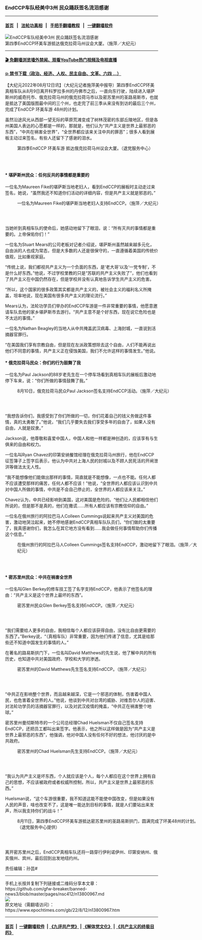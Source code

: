 ### EndCCP车队经美中3州 民众踊跃签名流泪感谢
------------------------

#### [首页](https://github.com/gfw-breaker/banned-news3/blob/master/README.md) &nbsp;&nbsp;|&nbsp;&nbsp; [法轮功真相](https://github.com/begood0513/basic/blob/master/README.md)  &nbsp;&nbsp;|&nbsp;&nbsp; [手把手翻墙教程](https://github.com/gfw-breaker/guides/wiki)  &nbsp;&nbsp;|&nbsp;&nbsp; [一键翻墙软件](https://github.com/gfw-breaker/nogfw/blob/master/README.md)  



<div><img alt="EndCCP车队经美中3州 民众踊跃签名流泪感谢" class="attachment-djy_600_400 size-djy_600_400 wp-post-image" src="https://i.epochtimes.com/assets/uploads/2022/08/id13801095-Screen-Shot-2022-08-12-at-7.28.39-AM-600x400.png"/>
<div class="caption">
 第四季EndCCP环美车游抵达俄克拉荷马州议会大厦。（施萍／大纪元）
</div></div><hr/>

#### [ 🎬  免翻墙浏览墙外禁闻、观看YouTube热门视频及电视直播](https://github.com/gfw-breaker/HelloWorld)

#### [ 💥  禁书下载（政治、经济、人权、民主自由、文革、六四 ...）](https://github.com/gfw-breaker/books/blob/master/README.md)

<div><p>
 【大纪元2022年08月12日讯】（大纪元记者施萍美中报导）第四季EndCCP环美真相车队从8月9日离开科罗拉多州的丹佛市之后，一直向东行驶，陆续进入堪萨斯州的威奇托市、俄克拉荷马州的俄克拉荷马市以及密苏里州的圣路易斯市，也就是抵达了美国版图最中间的三个州，也走完了前三季从来没有到访的最后三个州，完成了EndCCP
 <ok href="https://www.epochtimes.com/gb/tag/%E7%8E%AF%E7%BE%8E%E8%BD%A6%E6%B8%B8.html">
  环美车游
 </ok>
 48州的计划。
</p>
<p class="p1">
 虽然沿途风光从西部一望无际的草原荒滩变成了树林茂密的东部丘陵地区，但是各州美国人表达的心愿都是一样的，那就是，他们认为“共产主义是世界上最邪恶的东西”，“中共在祸害全世界”，“全世界都应该来关注中共的罪恶”；很多人看到展板主动过来签名，有些人还留下了感谢的泪水。
</p>
<figure aria-describedby="caption-attachment-13801095" class="wp-caption aligncenter" id="attachment_13801095" style="width: 600px">
 <ok href="https://i.epochtimes.com/assets/uploads/2022/08/id13801095-Screen-Shot-2022-08-12-at-7.28.39-AM.png" target="_blank">
  <img alt="" class="size-large wp-image-13801095" src="https://i.epochtimes.com/assets/uploads/2022/08/id13801095-Screen-Shot-2022-08-12-at-7.28.39-AM-600x413.png"/>
 </ok>
 <br/><figcaption class="wp-caption-text" id="caption-attachment-13801095">
  第四季EndCCP
  <ok href="https://www.epochtimes.com/gb/tag/%E7%8E%AF%E7%BE%8E%E8%BD%A6%E6%B8%B8.html">
   环美车游
  </ok>
  抵达俄克拉荷马州议会大厦。（退党服务中心）
 </figcaption><br/>
</figure><br/>
<h4 class="p1">
 * 堪萨斯州民众：任何反共的事情都是重要的
</h4>
<p class="p1">
 一位名为Maureen Fike的堪萨斯当地老妇人，看到EndCCP的展板时主动走过来签名，她说，“虽然我还不知道你们活动的详细内容，但是共产主义就是邪恶的。”
</p>
<figure aria-describedby="caption-attachment-13801104" class="wp-caption aligncenter" id="attachment_13801104" style="width: 600px">
 <ok href="https://i.epochtimes.com/assets/uploads/2022/08/id13801104-Screen-Shot-2022-08-12-at-7.58.39-AM.png" target="_blank">
  <img alt="" class="size-large wp-image-13801104" src="https://i.epochtimes.com/assets/uploads/2022/08/id13801104-Screen-Shot-2022-08-12-at-7.58.39-AM-600x446.png"/>
 </ok>
 <br/><figcaption class="wp-caption-text" id="caption-attachment-13801104">
  一位名为Maureen Fike的堪萨斯当地老妇人支持EndCCP。（施萍／大纪元）
 </figcaption><br/>
</figure><br/>
<p class="p1">
 当她听到真相车队的使命后，她感动地留下了眼泪，说：“所有灭共的事情都是重要的。上帝保佑你们！”
</p>
<p class="p1">
 一位名为Stuart Mears的公司老板对记者介绍说，堪萨斯州虽然越来越多元化，自由派的人也成为常态，但是大多数的人还是很保守的，一直遵循着美国的传统价值观，比如重视家庭。
</p>
<p class="p1">
 “传统上说，我们都视共产主义为一个负面的东西，是‘老大哥’以及‘一党专制’，不是什么好东西。”他说，不过学校里教的只是“苏联的共产主义失败了”，他们也看到了共产主义在中国仍然存在，但是学校并没有认真地告诉学生共产主义的危害。
</p>
<p class="p1">
 “所以，这个国家的很多政策其实都是共产主义的，被社会主义的福利名义所掩盖，坦率地说，现在美国有很多共产主义的理论流行。”
</p>
<p class="p1">
 Mears认为，法轮功学员们举办的EndCCP车游是一件非常重要的事情，他愿意邀请车队去他的家乡堪萨斯市去游行。“共产主意不是个好东西，现在说它危险也是不太远的事情。”
</p>
<p class="p1">
 一位名为Nathan Beagley的当地人从中共掩盖武汉病毒、上海封城，一直说到活摘器官罪行。
</p>
<p class="p1">
 “在美国我们享有宗教自由，但是现在左派政策想除去这个自由，人们不能再说出他们不同意的事情，共产主义正在侵蚀美国，我们不允许这样的事情发生。”他说。
</p>
<h4 class="p1">
 * 俄克拉荷马民众：你们的行为鼓舞了我
</h4>
<p class="p1">
 一位名为Paul Jackson的88岁老先生在一个停车场看到真相车队的展板后激动地停下车来，说：“你们所做的事情鼓舞了我。”
</p>
<figure aria-describedby="caption-attachment-13801097" class="wp-caption aligncenter" id="attachment_13801097" style="width: 600px">
 <ok href="https://i.epochtimes.com/assets/uploads/2022/08/id13801097-Screen-Shot-2022-08-12-at-7.32.50-AM.png" target="_blank">
  <img alt="" class="size-large wp-image-13801097" src="https://i.epochtimes.com/assets/uploads/2022/08/id13801097-Screen-Shot-2022-08-12-at-7.32.50-AM-600x447.png"/>
 </ok>
 <br/><figcaption class="wp-caption-text" id="caption-attachment-13801097">
  8月10日，俄克拉荷马民众Paul Jackson签名支持EndCCP活动。（施萍／大纪元）
 </figcaption><br/>
</figure><br/>
<p class="p1">
 “我想告诉你们，我感受到了你们所做的一切，你们花着自己的钱义务做这件事情，真的太勇敢了。”他说，“我们几乎要失去我们享受多年的自由了，如果人没有自由，人就是奴隶。”
</p>
<p class="p1">
 Jackson说，他尊敬和喜爱中国人，中国人和他一样都是神创造的，应该享有与生俱来的自由和权力。
</p>
<p class="p1">
 一位名叫Ryan Chavez的印第安纳餐馆经理在俄克拉荷马州旅行，他在EndCCP征签簿子上签字后表示，他认为中共对上海人民的封城以及不顾人民死活的开闸泄洪等做法太无人性。
</p>
<p class="p1">
 “我不能想像他们能做出那样的事情，简直就是不能想像，一点也不能。任何人都不应该遭受那样的痛苦，任何人都不应该！”他说，“全世界的人都应该认识到中共对中国人所做的事情，中共是不会自己停止的，全世界的人都应该来关注。”
</p>
<p class="p1">
 Chavez认为，中共已经影响到美国，这对美国是危险的。“他们让人民都相信他们所说的，但是那不是真的，他们在撒谎……所有人都应该有宗教信仰的自由。”
</p>
<p class="p1">
 一位名在俄州旅行的阿拉巴马人Colleen Cummings说起来共产主义对美国的危害，激动地哭泣起来，她不停地感谢EndCCP真相车队队员们，“你们做的太重要了，我真感谢你们，我怎么在其它地方没有看到……我会做任何事情帮助你们传播这个信息。”
</p>
<figure aria-describedby="caption-attachment-13801099" class="wp-caption aligncenter" id="attachment_13801099" style="width: 600px">
 <ok href="https://i.epochtimes.com/assets/uploads/2022/08/id13801099-IMG_9585.jpg" target="_blank">
  <img alt="" class="size-large wp-image-13801099" src="https://i.epochtimes.com/assets/uploads/2022/08/id13801099-IMG_9585-600x334.jpg"/>
 </ok>
 <br/><figcaption class="wp-caption-text" id="caption-attachment-13801099">
  在俄州旅行的阿拉巴马人Colleen Cummings签名支持EndCCP，激动地留下了眼泪。（施萍／大纪元）
 </figcaption><br/>
</figure><br/>
<h4>
 * 密苏里州民众：中共在祸害全世界
</h4>
<p class="p1">
 一位名叫Glen Berkey的修车技工签了名字支持EndCCP，他表示了他签名的理由：“共产主义是这个世界上最坏的东西”。
</p>
<figure aria-describedby="caption-attachment-13801101" class="wp-caption aligncenter" id="attachment_13801101" style="width: 600px">
 <ok href="https://i.epochtimes.com/assets/uploads/2022/08/id13801101-Screen-Shot-2022-08-12-at-7.33.42-AM.png" target="_blank">
  <img alt="" class="size-large wp-image-13801101" src="https://i.epochtimes.com/assets/uploads/2022/08/id13801101-Screen-Shot-2022-08-12-at-7.33.42-AM-600x452.png"/>
 </ok>
 <br/><figcaption class="wp-caption-text" id="caption-attachment-13801101">
  密苏里州民众Glen Berkey签名支持EndCCP。（施萍／大纪元）
 </figcaption><br/>
</figure><br/>
<p class="p1">
 “我们需要给人更多的自由，我相信每个人都应该获得自由，没有比自由更需要的东西了。”Berkey说，“（真相车队）非常重要，因为他们传递了信息，尤其是给那些还不知道中国发生的事情的人。”
</p>
<p class="p1">
 在著名的路易斯拱门下，一位名叫David Matthews的先生说，他了解中共的所有历史，也知道中共对美国政府、学校和大学的渗透。
</p>
<figure aria-describedby="caption-attachment-13801102" class="wp-caption aligncenter" id="attachment_13801102" style="width: 450px">
 <ok href="https://i.epochtimes.com/assets/uploads/2022/08/id13801102-IMG_9586.jpg" target="_blank">
  <img alt="" class="size-medium wp-image-13801102" src="https://i.epochtimes.com/assets/uploads/2022/08/id13801102-IMG_9586-450x610.jpg"/>
 </ok>
 <br/><figcaption class="wp-caption-text" id="caption-attachment-13801102">
  密苏里州的David Matthews先生签名支持EndCCP。（施萍／大纪元）
 </figcaption><br/>
</figure><br/>
<p class="p1">
 “中共正在影响整个世界，而且越来越深，它是一个邪恶的体制，伤害着中国人民，也危害着全世界的人。”他说，他谈到中共对台湾的威胁、对维吾尔人的迫害、对法轮功学员的活摘器官罪行，以及对武汉疫情的掩盖，“中共正在祸害整个地球。”
</p>
<p class="p1">
 密苏里州曼彻斯特市的一个公司总经理Chad Huelsman不仅自己签名支持EndCCP，还把员工都叫出来签字。他表示，他之所以这样做是因为“共产主义是世界上最邪恶的东西”，他强调，他对中国人没有任何不好的想法，他讨厌的是中共政府。
</p>
<figure aria-describedby="caption-attachment-13801103" class="wp-caption aligncenter" id="attachment_13801103" style="width: 600px">
 <ok href="https://i.epochtimes.com/assets/uploads/2022/08/id13801103-Screen-Shot-2022-08-12-at-7.33.58-AM.png" target="_blank">
  <img alt="" class="size-large wp-image-13801103" src="https://i.epochtimes.com/assets/uploads/2022/08/id13801103-Screen-Shot-2022-08-12-at-7.33.58-AM-600x455.png"/>
 </ok>
 <br/><figcaption class="wp-caption-text" id="caption-attachment-13801103">
  密苏里州的Chad Huelsman先生支持EndCCP。（施萍／大纪元）
 </figcaption><br/>
</figure><br/>
<p class="p1">
 “我认为共产主义是坏东西，个人就应该是个人，每个人都应在这个世界上拥有自己的思想，不应该被政府或者权威所控制，所以，共产主义是世界上最邪恶的东西。”
</p>
<p class="p1">
 Huelsman说，“这个车游很重要，我不知道这能不能使中国改变，但是如果没有人民的声音，啥也改变不了，这是唯一能达到目标的事情，就是人们要站出来发声，所以我支持你们的战斗！”
</p>
<figure aria-describedby="caption-attachment-13801094" class="wp-caption aligncenter" id="attachment_13801094" style="width: 600px">
 <ok href="https://i.epochtimes.com/assets/uploads/2022/08/id13801094-Screen-Shot-2022-08-12-at-7.30.58-AM.png" target="_blank">
  <img alt="" class="size-large wp-image-13801094" src="https://i.epochtimes.com/assets/uploads/2022/08/id13801094-Screen-Shot-2022-08-12-at-7.30.58-AM-600x447.png"/>
 </ok>
 <br/><figcaption class="wp-caption-text" id="caption-attachment-13801094">
  8月11日，第四季EndCCP环美车游抵达密苏里州的圣路易斯拱门，圆满完成了环美48州的计划。（退党服务中心提供）
 </figcaption><br/>
</figure><br/>
<p class="p1">
 离开密苏里州之后，EndCCP真相车队还将一路穿行伊利诺伊州、印第安纳州、俄亥俄州、宾州，最后回到出发地纽约州。
</p>
<p class="p1">
 责任编辑：孙芸#
</p>
</div>
<hr/>
手机上长按并复制下列链接或二维码分享本文章：<br/>
https://github.com/gfw-breaker/banned-news3/blob/master/pages/nsc412/n13800967.md <br/>
<a href='https://github.com/gfw-breaker/banned-news3/blob/master/pages/nsc412/n13800967.md'><img src='https://github.com/gfw-breaker/banned-news3/blob/master/pages/nsc412/n13800967.md.png'/></a> <br/>
原文地址（需翻墙访问）：https://www.epochtimes.com/gb/22/8/12/n13800967.htm


------------------------
#### [首页](https://github.com/gfw-breaker/banned-news3/blob/master/README.md) &nbsp;|&nbsp; [一键翻墙软件](https://github.com/gfw-breaker/nogfw/blob/master/README.md) &nbsp;| [《九评共产党》](https://github.com/gfw-breaker/9ping.md/blob/master/README.md#九评之一评共产党是什么) | [《解体党文化》](https://github.com/gfw-breaker/jtdwh.md/blob/master/README.md) | [《共产主义的终极目的》](https://github.com/gfw-breaker/gczydzjmd.md/blob/master/README.md)


<img src='http://gfw-breaker.win/banned-news3/pages/nsc412/n13800967.md' width='0px' height='0px'/>